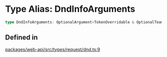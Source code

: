 # Type Alias: DndInfoArguments

```ts
type DndInfoArguments: OptionalArgument<TokenOverridable & OptionalTeamAssignable & object>;
```

## Defined in

[packages/web-api/src/types/request/dnd.ts:9](https://github.com/slackapi/node-slack-sdk/blob/main/packages/web-api/src/types/request/dnd.ts#L9)
